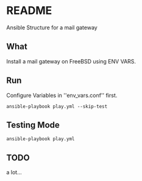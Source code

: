 # README

Ansible Structure for a mail gateway


## What

Install a mail gateway on FreeBSD using ENV VARS.


## Run

Configure Variables in ''env_vars.conf'' first.

```
ansible-playbook play.yml --skip-test
```


## Testing Mode

```
ansible-playbook play.yml
```


## TODO

a lot...


